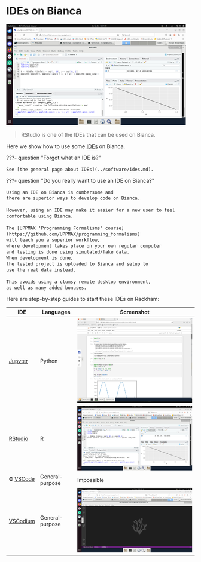 # IDEs on Bianca

![RStudio on Bianca](../software/img/rstudio_in_action_480_x_270.png)

> RStudio is one of the IDEs that can be used on Bianca.

Here we show how to use some [IDEs](../software/ides.md) on Bianca.

???- question "Forgot what an IDE is?"

    See [the general page about IDEs](../software/ides.md).

???- question "Do you really want to use an IDE on Bianca?"

    Using an IDE on Bianca is cumbersome and
    there are superior ways to develop code on Bianca.

    However, using an IDE may make it easier for a new user to feel
    comfortable using Bianca.

    The [UPPMAX 'Programming Formalisms' course](https://github.com/UPPMAX/programming_formalisms)
    will teach you a superior workflow,
    where development takes place on your own regular computer
    and testing is done using simulated/fake data.
    When development is done,
    the tested project is uploaded to Bianca and setup to
    use the real data instead.

    This avoids using a clumsy remote desktop environment,
    as well as many added bonuses.

Here are step-by-step guides to start these IDEs on Rackham:

IDE                                     |Languages       |Screenshot
----------------------------------------|----------------|-----------------------
[Jupyter](jupyter_on_bianca.md)         |Python          |![Jupyter on Bianca](../software/img/jupyter_bianca.png)
[RStudio](rstudio_on_bianca.md)         |R               |![RStudio on Bianca](../software/img/rstudio_in_action_480_x_270.png)
:no_entry: [VSCode](vscode_on_bianca.md)|General-purpose |Impossible
[VSCodium](vscodium_on_bianca.md)       |General-purpose |![VSCodium running on Bianca](../software/img/vscodium_on_bianca_480_x_270.png)
